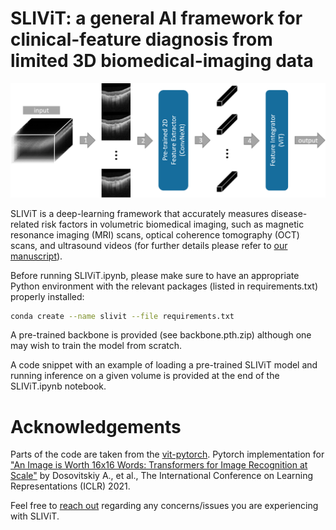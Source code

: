 # SLIViT: a general AI framework for clinical-feature diagnosis from limited 3D biomedical-imaging data


<img src="SLIViT.png" width="900px"/>


SLIViT is a deep-learning framework that accurately measures disease-related risk factors in volumetric biomedical imaging, such as magnetic resonance imaging (MRI) scans, optical coherence tomography (OCT) scans, and ultrasound videos (for further details please refer to <a href="https://doi.org/10.21203/rs.3.rs-3044914/v2">our manuscript</a>). 

Before running SLIViT.ipynb, please make sure to have an appropriate Python environment with the relevant packages (listed in requirements.txt) properly installed:
```bash
conda create --name slivit --file requirements.txt
```

A pre-trained backbone is provided (see backbone.pth.zip) although one may wish to train the model from scratch.

A code snippet with an example of loading a pre-trained SLIViT model and running inference on a given volume is provided at the end of the SLIViT.ipynb notebook.

# Acknowledgements
Parts of the code are taken from the <a href="https://github.com/lucidrains/vit-pytorch/tree/main"> vit-pytorch</a>. Pytorch implementation for <a href="https://arxiv.org/abs/2010.11929">"An Image is Worth 16x16 Words: Transformers for Image Recognition at Scale"</a> by Dosovitskiy A., et al., The International Conference on Learning Representations (ICLR) 2021.

Feel free to <a href="mailto:orenavram@gmail.com,berkin1997@g.ucla.edu?subject=A%20SLIViT%20question"> reach out</a> regarding any concerns/issues you are experiencing with SLIViT.




